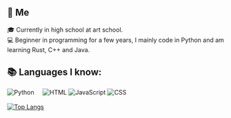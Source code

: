 ## 👋 Me
🎓 Currently in high school at art school. <br>
💻 Beginner in programming for a few years, I mainly code in Python and am learning Rust, C++ and Java.

## 📚 Languages I know:
![Python](https://img.shields.io/badge/-Python-E426D6?style=for-the-badge&logo=Python&logoColor=white)
&nbsp; &nbsp; ![HTML](https://img.shields.io/badge/-HTML-E15622?style=for-the-badge&logo=HTML5&logoColor=white)
![JavaScript](https://img.shields.io/badge/-JavaScript-E7BA15?style=for-the-badge&logo=JavaScript&logoColor=white)
![CSS](https://img.shields.io/badge/-CSS-1B7FDE?style=for-the-badge&logo=CSS3&logoColor=white)
<br><br>
[![Top Langs](https://github-readme-stats.vercel.app/api/top-langs/?username=holy-tanuki&langs_count=8)](https://github.com/holy-tanuki)
